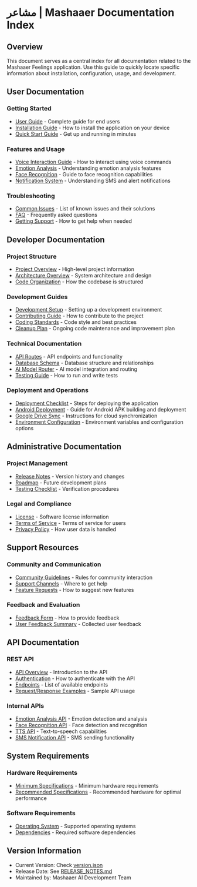 # مشاعر | Mashaaer Documentation Index

## Overview
This document serves as a central index for all documentation related to the Mashaaer Feelings application. Use this guide to quickly locate specific information about installation, configuration, usage, and development.

## User Documentation

### Getting Started
- [User Guide](USER_GUIDE.md) - Complete guide for end users
- [Installation Guide](#) - How to install the application on your device
- [Quick Start Guide](#) - Get up and running in minutes

### Features and Usage
- [Voice Interaction Guide](#) - How to interact using voice commands
- [Emotion Analysis](#) - Understanding emotion analysis features
- [Face Recognition](#) - Guide to face recognition capabilities
- [Notification System](#) - Understanding SMS and alert notifications

### Troubleshooting
- [Common Issues](KNOWN_ISSUES.md) - List of known issues and their solutions
- [FAQ](#) - Frequently asked questions
- [Getting Support](#) - How to get help when needed

## Developer Documentation

### Project Structure
- [Project Overview](README.md) - High-level project information
- [Architecture Overview](#) - System architecture and design
- [Code Organization](#) - How the codebase is structured

### Development Guides
- [Development Setup](#) - Setting up a development environment
- [Contributing Guide](#) - How to contribute to the project
- [Coding Standards](#) - Code style and best practices
- [Cleanup Plan](CLEANUP_PLAN.md) - Ongoing code maintenance and improvement plan

### Technical Documentation
- [API Routes](api_routes.py) - API endpoints and functionality
- [Database Schema](#) - Database structure and relationships
- [AI Model Router](ai_model_router.py) - AI model integration and routing
- [Testing Guide](#) - How to run and write tests

### Deployment and Operations
- [Deployment Checklist](DEPLOYMENT_CHECKLIST.md) - Steps for deploying the application
- [Android Deployment](ANDROID_README.md) - Guide for Android APK building and deployment
- [Google Drive Sync](SYNC_README.md) - Instructions for cloud synchronization
- [Environment Configuration](#) - Environment variables and configuration options

## Administrative Documentation

### Project Management
- [Release Notes](RELEASE_NOTES.md) - Version history and changes
- [Roadmap](#) - Future development plans
- [Testing Checklist](TESTING_CHECKLIST.md) - Verification procedures

### Legal and Compliance
- [License](#) - Software license information
- [Terms of Service](#) - Terms of service for users
- [Privacy Policy](#) - How user data is handled

## Support Resources

### Community and Communication
- [Community Guidelines](#) - Rules for community interaction
- [Support Channels](#) - Where to get help
- [Feature Requests](#) - How to suggest new features

### Feedback and Evaluation
- [Feedback Form](FEEDBACK_FORM.md) - How to provide feedback
- [User Feedback Summary](#) - Collected user feedback

## API Documentation

### REST API
- [API Overview](#) - Introduction to the API
- [Authentication](#) - How to authenticate with the API
- [Endpoints](#) - List of available endpoints
- [Request/Response Examples](#) - Sample API usage

### Internal APIs
- [Emotion Analysis API](#) - Emotion detection and analysis
- [Face Recognition API](#) - Face detection and recognition
- [TTS API](#) - Text-to-speech capabilities
- [SMS Notification API](#) - SMS sending functionality

## System Requirements

### Hardware Requirements
- [Minimum Specifications](#) - Minimum hardware requirements
- [Recommended Specifications](#) - Recommended hardware for optimal performance

### Software Requirements
- [Operating System](#) - Supported operating systems
- [Dependencies](#) - Required software dependencies

## Version Information
- Current Version: Check [version.json](version.json)
- Release Date: See [RELEASE_NOTES.md](RELEASE_NOTES.md)
- Maintained by: Mashaaer AI Development Team